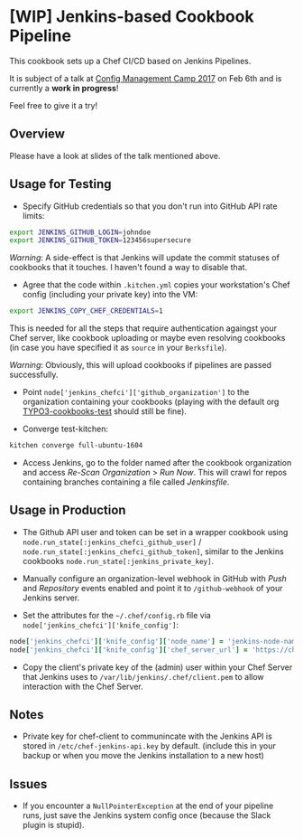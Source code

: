 # [WIP] Jenkins-based Cookbook Pipeline

This cookbook sets up a Chef CI/CD based on Jenkins Pipelines.

It is subject of a talk at [Config Management Camp 2017](http://cfgmgmtcamp.eu/schedule/chef/steffen-gebert.html) on Feb 6th and is currently a **work in progress**!

Feel free to give it a try!


## Overview

Please have a look at slides of the talk mentioned above.
 
## Usage for Testing

- Specify GitHub credentials so that you don't run into GitHub API rate limits:

```bash
export JENKINS_GITHUB_LOGIN=johndoe
export JENKINS_GITHUB_TOKEN=123456supersecure
```

_Warning_: A side-effect is that Jenkins will update the commit statuses of cookbooks that it touches. I haven't found a way to disable that.

- Agree that the code within `.kitchen.yml` copies your workstation's Chef config (including your private key) into the VM:

```bash
export JENKINS_COPY_CHEF_CREDENTIALS=1
```

This is needed for all the steps that require authentication againgst your Chef server, like cookbook uploading or maybe even resolving cookbooks (in case you have specified it as `source` in your `Berksfile`).

_Warning_: Obviously, this will upload cookbooks if pipelines are passed successfully.

- Point `node['jenkins_chefci']['github_organization']` to the organization containing your cookbooks (playing with the default org [TYPO3-cookbooks-test](https://github.com/TYPO3-cookbooks-test/) should still be fine). 

- Converge test-kitchen:

```bash
kitchen converge full-ubuntu-1604
```

- Access Jenkins, go to the folder named after the cookbook organization and access _Re-Scan Organization_ > _Run Now_. This will crawl for repos containing branches containing a file called _Jenkinsfile_.

## Usage in Production

- The Github API user and token can be set in a wrapper cookbook using `node.run_state[:jenkins_chefci_github_user]` / `node.run_state[:jenkins_chefci_github_token]`, similar to the Jenkins cookbooks `node.run_state[:jenkins_private_key]`.

- Manually configure an organization-level webhook in GitHub with _Push_ and _Repository_ events enabled and point it to `/github-webhook` of your Jenkins server.

- Set the attributes for the `~/.chef/config.rb` file via `node['jenkins_chefci']['knife_config']`:

```ruby
node['jenkins_chefci']['knife_config']['node_name'] = 'jenkins-node-name'
node['jenkins_chefci']['knife_config']['chef_server_url'] = 'https://chef.example.org'
```

- Copy the client's private key of the (admin) user within your Chef Server that Jenkins uses to `/var/lib/jenkins/.chef/client.pem` to allow interaction with the Chef Server.

## Notes

- Private key for chef-client to communincate with the Jenkins API is stored in `/etc/chef-jenkins-api.key` by default. (include this in your backup or when you move the Jenkins installation to a new host)

## Issues

- If you encounter a `NullPointerException` at the end of your pipeline runs, just save the Jenkins system config once (because the Slack plugin is stupid).
